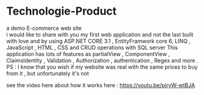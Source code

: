 # Technologie-Product
a demo E-commerce web site  
i would like to share with you my first web application and not the last built with love and by using  ASP.NET CORE 3.1 , EntityFramwork core 6, LINQ , JavaScript , HTML , CSS and CRUD operations with SQL server 
This application has lots of features as partialView , ComponentView , 
 ClaimsIdentity , Validation  , Authorization , authentication , Regex and more .
PS : I know that you wish if my website was real  with the same prices  to buy from it , but unfortunately it's not

see the video here about how it works here : 
https://youtu.be/piryW-wtBJA
